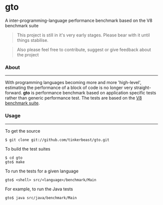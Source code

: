 gto
===
A inter-programming-language performance benchmark based on the V8 benchmark suite

> This project is still in it's very early stages. Please bear with it until things stabilise.

> Also please feel free to contribute, suggest or give feedback about the project


### About
* * * * * * * * * * * * * * *
With programming languages becoming more and more 'high-level', estimating the performance of a block of code is no longer very straight-forward. **gto** is performance benchmark based on application specific tests rather than generic performance test. The tests are based on the [V8 benchmark suite](http://v8.googlecode.com/svn/data/benchmarks/v7/run.html).

### Usage
* * * * * * * * * * * * * * *
To get the source

    $ git clone git://github.com/tinkerbeast/gto.git

To build the test suites

    $ cd gto
    gto$ make

To run the tests for a given language

    gto$ <shell> src/<language>/benchmark/Main

For example, to run the Java tests

    gto$ java src/java/benchmark/Main



